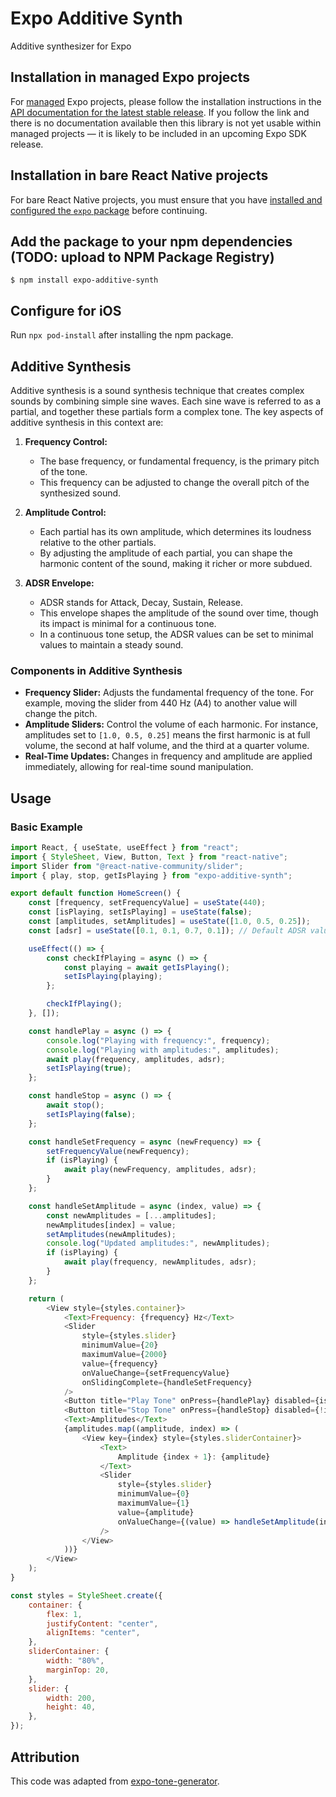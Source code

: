 # Expo Additive Synth

Additive synthesizer for Expo

## Installation in managed Expo projects

For [managed](https://docs.expo.dev/versions/latest/introduction/managed-vs-bare/) Expo projects, please follow the installation instructions in the [API documentation for the latest stable release](#api-documentation). If you follow the link and there is no documentation available then this library is not yet usable within managed projects &mdash; it is likely to be included in an upcoming Expo SDK release.

## Installation in bare React Native projects

For bare React Native projects, you must ensure that you have [installed and configured the `expo` package](https://docs.expo.dev/bare/installing-expo-modules/) before continuing.

## Add the package to your npm dependencies (TODO: upload to NPM Package Registry)

    $ npm install expo-additive-synth


## Configure for iOS

Run `npx pod-install` after installing the npm package.

## Additive Synthesis

Additive synthesis is a sound synthesis technique that creates complex sounds by combining simple sine waves. Each sine wave is referred to as a partial, and together these partials form a complex tone. The key aspects of additive synthesis in this context are:

1. **Frequency Control:**
   - The base frequency, or fundamental frequency, is the primary pitch of the tone.
   - This frequency can be adjusted to change the overall pitch of the synthesized sound.

2. **Amplitude Control:**
   - Each partial has its own amplitude, which determines its loudness relative to the other partials.
   - By adjusting the amplitude of each partial, you can shape the harmonic content of the sound, making it richer or more subdued.

3. **ADSR Envelope:**
   - ADSR stands for Attack, Decay, Sustain, Release.
   - This envelope shapes the amplitude of the sound over time, though its impact is minimal for a continuous tone.
   - In a continuous tone setup, the ADSR values can be set to minimal values to maintain a steady sound.

### Components in Additive Synthesis

- **Frequency Slider:** Adjusts the fundamental frequency of the tone. For example, moving the slider from 440 Hz (A4) to another value will change the pitch.
- **Amplitude Sliders:** Control the volume of each harmonic. For instance, amplitudes set to `[1.0, 0.5, 0.25]` means the first harmonic is at full volume, the second at half volume, and the third at a quarter volume.
- **Real-Time Updates:** Changes in frequency and amplitude are applied immediately, allowing for real-time sound manipulation.

## Usage

### Basic Example

```javascript
import React, { useState, useEffect } from "react";
import { StyleSheet, View, Button, Text } from "react-native";
import Slider from "@react-native-community/slider";
import { play, stop, getIsPlaying } from "expo-additive-synth";

export default function HomeScreen() {
	const [frequency, setFrequencyValue] = useState(440);
	const [isPlaying, setIsPlaying] = useState(false);
	const [amplitudes, setAmplitudes] = useState([1.0, 0.5, 0.25]);
	const [adsr] = useState([0.1, 0.1, 0.7, 0.1]); // Default ADSR values

	useEffect(() => {
		const checkIfPlaying = async () => {
			const playing = await getIsPlaying();
			setIsPlaying(playing);
		};

		checkIfPlaying();
	}, []);

	const handlePlay = async () => {
		console.log("Playing with frequency:", frequency);
		console.log("Playing with amplitudes:", amplitudes);
		await play(frequency, amplitudes, adsr);
		setIsPlaying(true);
	};

	const handleStop = async () => {
		await stop();
		setIsPlaying(false);
	};

	const handleSetFrequency = async (newFrequency) => {
		setFrequencyValue(newFrequency);
		if (isPlaying) {
			await play(newFrequency, amplitudes, adsr);
		}
	};

	const handleSetAmplitude = async (index, value) => {
		const newAmplitudes = [...amplitudes];
		newAmplitudes[index] = value;
		setAmplitudes(newAmplitudes);
		console.log("Updated amplitudes:", newAmplitudes);
		if (isPlaying) {
			await play(frequency, newAmplitudes, adsr);
		}
	};

	return (
		<View style={styles.container}>
			<Text>Frequency: {frequency} Hz</Text>
			<Slider
				style={styles.slider}
				minimumValue={20}
				maximumValue={2000}
				value={frequency}
				onValueChange={setFrequencyValue}
				onSlidingComplete={handleSetFrequency}
			/>
			<Button title="Play Tone" onPress={handlePlay} disabled={isPlaying} />
			<Button title="Stop Tone" onPress={handleStop} disabled={!isPlaying} />
			<Text>Amplitudes</Text>
			{amplitudes.map((amplitude, index) => (
				<View key={index} style={styles.sliderContainer}>
					<Text>
						Amplitude {index + 1}: {amplitude}
					</Text>
					<Slider
						style={styles.slider}
						minimumValue={0}
						maximumValue={1}
						value={amplitude}
						onValueChange={(value) => handleSetAmplitude(index, value)}
					/>
				</View>
			))}
		</View>
	);
}

const styles = StyleSheet.create({
	container: {
		flex: 1,
		justifyContent: "center",
		alignItems: "center",
	},
	sliderContainer: {
		width: "80%",
		marginTop: 20,
	},
	slider: {
		width: 200,
		height: 40,
	},
});
```

## Attribution

This code was adapted from [expo-tone-generator](https://github.com/bedrich-schindler/expo-tone-generator).
